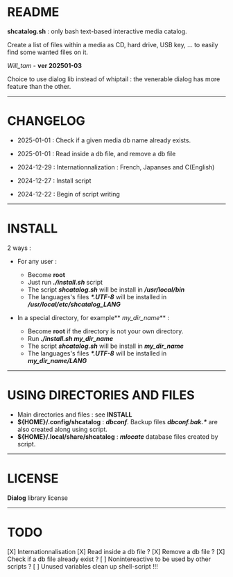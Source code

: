 # README

**shcatalog.sh** : only bash text-based interactive media catalog.

Create a list of files within a media as CD, hard drive, USB key, ... to easily find some wanted files on it.

_Will_tam_  - **ver 202501-03**


Choice to use dialog lib instead of whiptail : the venerable dialog has more feature than the other.

-----

# CHANGELOG

  * 2025-01-01 : Check if a given media db name already exists.

  * 2025-01-01 : Read inside a db file, and remove a db file

  * 2024-12-29 : Internationnalization : French, Japanses and C(English)

  * 2024-12-27 : Install script

  * 2024-12-22 : Begin of script writing

-----

# INSTALL

2 ways :

  * For any user :
    * Become **root**
    * Just run **_./install.sh_** script
    * The script **_shcatalog.sh_** will be install in **_/usr/local/bin_**
    * The languages's files **_*.UTF-8_** will be installed in **_/usr/local/etc/shcatalog_LANG_**

  * In a special directory, for example** _my_dir_name_** :
    * Become **root** if the directory is not your own directory.
    * Run **_./install.sh my_dir_name_**
    * The script **_shcatalog.sh_** will be install in **_my_dir_name_**
    * The languages's files **_*.UTF-8_** will be installed in **_my_dir_name/LANG_**

-----

# USING DIRECTORIES AND FILES

  * Main directories and files : see **INSTALL**
  * **${HOME}/.config/shcatalog** : **_dbconf_**. Backup files **_dbconf.bak.*_** are also created along using script.
  * **${HOME}/.local/share/shcatalog** : **_mlocate_** database files created by script.

-----

# LICENSE

**Dialog** library license

-----

# TODO

[X] Internationnalisation
[X] Read inside a db file ?
[X] Remove a db file ?
[X] Check if a db file already exist ?
[ ] Nonintereactive to be used by other scripts ?
[ ] Unused variables clean up shell-script !!!
